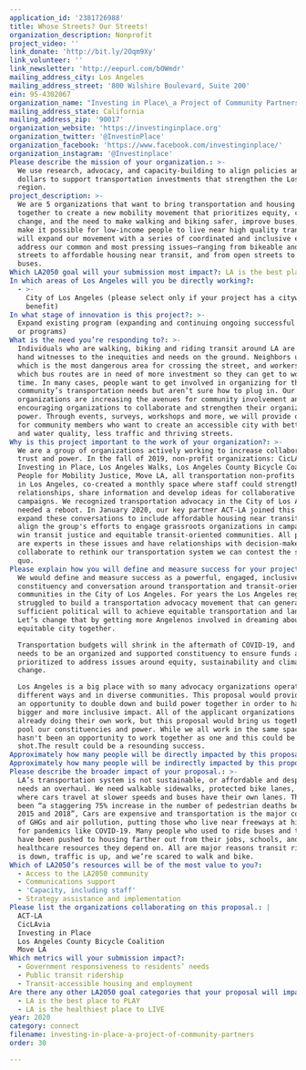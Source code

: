 ```yaml
---
application_id: '2381726988'
title: Whose Streets? Our Streets!
organization_description: Nonprofit
project_video: ''
link_donate: 'http://bit.ly/2Oqm9Xy'
link_volunteer: ''
link_newsletter: 'http://eepurl.com/bOWmdr'
mailing_address_city: Los Angeles
mailing_address_street: '800 Wilshire Boulevard, Suite 200'
ein: 95-4302067
organization_name: "Investing in Place\_a Project of Community Partners"
mailing_address_state: California
mailing_address_zip: '90017'
organization_website: 'https://investinginplace.org'
organization_twitter: '@InvestinPlace'
organization_facebook: 'https://www.facebook.com/investinginplace/'
organization_instagram: '@Investinplace'
Please describe the mission of your organization.: >-
  We use research, advocacy, and capacity-building to align policies and public
  dollars to support transportation investments that strengthen the Los Angeles
  region.
project_description: >-
  We are 5 organizations that want to bring transportation and housing advocates
  together to create a new mobility movement that prioritizes equity, climate
  change, and the need to make walking and biking safer, improve buses, and to
  make it possible for low-income people to live near high quality transit. We
  will expand our movement with a series of coordinated and inclusive events to
  address our common and most pressing issues—ranging from bikeable and walkable
  streets to affordable housing near transit, and from open streets to better
  buses.
Which LA2050 goal will your submission most impact?: LA is the best place to CONNECT
In which areas of Los Angeles will you be directly working?:
  - >-
    City of Los Angeles (please select only if your project has a citywide
    benefit)
In what stage of innovation is this project?: >-
  Expand existing program (expanding and continuing ongoing successful projects
  or programs)
What is the need you’re responding to?: >-
  Individuals who are walking, biking and riding transit around LA are first
  hand witnesses to the inequities and needs on the ground. Neighbors understand
  which is the most dangerous area for crossing the street, and workers know
  which bus routes are in need of more investment so they can get to work on
  time. In many cases, people want to get involved in organizing for their
  community’s transportation needs but aren’t sure how to plug in. Our
  organizations are increasing the avenues for community involvement and
  encouraging organizations to collaborate and strengthen their organizing
  power. Through events, surveys, workshops and more, we will provide on-ramps
  for community members who want to create an accessible city with better air
  and water quality, less traffic and thriving streets.
Why is this project important to the work of your organization?: >-
  We are a group of organizations actively working to increase collaboration,
  trust and power. In the fall of 2019, non-profit organizations: CicLAvia,
  Investing in Place, Los Angeles Walks, Los Angeles County Bicycle Coalition,
  People for Mobility Justice, Move LA, all transportation non-profits working
  in Los Angeles, co-created a monthly space where staff could strengthen
  relationships, share information and develop ideas for collaborative
  campaigns. We recognized transportation advocacy in the City of Los Angeles
  needed a reboot. In January 2020, our key partner ACT-LA joined this effort to
  expand these conversations to include affordable housing near transit and
  align the group's efforts to engage grassroots organizations in campaigns to
  win transit justice and equitable transit-oriented communities. All partners
  are experts in these issues and have relationships with decision-makers. If we
  collaborate to rethink our transportation system we can contest the status
  quo.
Please explain how you will define and measure success for your project.: >-
  We would define and measure success as a powerful, engaged, inclusive
  constituency and conversation around transportation and transit-oriented
  communities in the City of Los Angeles. For years the Los Angeles region has
  struggled to build a transportation advocacy movement that can generate
  sufficient political will to achieve equitable transportation and land use.
  Let’s change that by getting more Angelenos involved in dreaming about a more
  equitable city together.

  Transportation budgets will shrink in the aftermath of COVID-19, and there
  needs to be an organized and supported constituency to ensure funds are
  prioritized to address issues around equity, sustainability and climate
  change. 

  Los Angeles is a big place with so many advocacy organizations operating in
  different ways and in diverse communities. This proposal would provide us with
  an opportunity to double down and build power together in order to have a
  bigger and more inclusive impact. All of the applicant organizations are
  already doing their own work, but this proposal would bring us together and
  pool our constituencies and power. While we all work in the same space, there
  hasn't been an opportunity to work together as one and this could be that
  shot.The result could be a resounding success.
Approximately how many people will be directly impacted by this proposal?: '3000'
Approximately how many people will be indirectly impacted by this proposal?: '300000'
Please describe the broader impact of your proposal.: >-
  LA’s transportation system is not sustainable, or affordable and desperately
  needs an overhaul. We need walkable sidewalks, protected bike lanes, streets
  where cars travel at slower speeds and buses have their own lanes. There has
  been “a staggering 75% increase in the number of pedestrian deaths between
  2015 and 2018”, Cars are expensive and transportation is the major contributor
  of GHGs and air pollution, putting those who live near freeways at high risk
  for pandemics like COVID-19. Many people who used to ride buses and trains
  have been pushed to housing farther out from their jobs, schools, and
  healthcare resources they depend on. All are major reasons transit ridership
  is down, traffic is up, and we’re scared to walk and bike. 
Which of LA2050’s resources will be of the most value to you?:
  - Access to the LA2050 community
  - Communications support
  - 'Capacity, including staff'
  - Strategy assistance and implementation
Please list the organizations collaborating on this proposal.: |
  ACT-LA 
  CicLAvia 
  Investing in Place 
  Los Angeles County Bicycle Coalition 
  Move LA
Which metrics will your submission impact?:
  - Government responsiveness to residents’ needs
  - Public transit ridership
  - Transit-accessible housing and employment
Are there any other LA2050 goal categories that your proposal will impact?:
  - LA is the best place to PLAY
  - LA is the healthiest place to LIVE
year: 2020
category: connect
filename: investing-in-place-a-project-of-community-partners
order: 30

---
```

